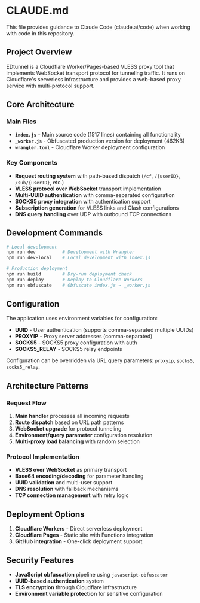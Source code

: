 # CLAUDE.md

This file provides guidance to Claude Code (claude.ai/code) when working with code in this repository.

## Project Overview

EDtunnel is a Cloudflare Worker/Pages-based VLESS proxy tool that implements WebSocket transport protocol for tunneling traffic. It runs on Cloudflare's serverless infrastructure and provides a web-based proxy service with multi-protocol support.

## Core Architecture

### Main Files

- **`index.js`** - Main source code (1517 lines) containing all functionality
- **`_worker.js`** - Obfuscated production version for deployment (462KB)
- **`wrangler.toml`** - Cloudflare Worker deployment configuration

### Key Components

- **Request routing system** with path-based dispatch (`/cf`, `/{userID}`, `/sub/{userID}`, etc.)
- **VLESS protocol over WebSocket** transport implementation
- **Multi-UUID authentication** with comma-separated configuration
- **SOCKS5 proxy integration** with authentication support
- **Subscription generation** for VLESS links and Clash configurations
- **DNS query handling** over UDP with outbound TCP connections

## Development Commands

```bash
# Local development
npm run dev          # Development with Wrangler
npm run dev-local    # Local development with index.js

# Production deployment
npm run build        # Dry-run deployment check
npm run deploy       # Deploy to Cloudflare Workers
npm run obfuscate    # Obfuscate index.js → _worker.js
```

## Configuration

The application uses environment variables for configuration:

- **UUID** - User authentication (supports comma-separated multiple UUIDs)
- **PROXYIP** - Proxy server addresses (comma-separated)
- **SOCKS5** - SOCKS5 proxy configuration with auth
- **SOCKS5_RELAY** - SOCKS5 relay endpoints

Configuration can be overridden via URL query parameters: `proxyip`, `socks5`, `socks5_relay`.

## Architecture Patterns

### Request Flow

1. **Main handler** processes all incoming requests
2. **Route dispatch** based on URL path patterns
3. **WebSocket upgrade** for protocol tunneling
4. **Environment/query parameter** configuration resolution
5. **Multi-proxy load balancing** with random selection

### Protocol Implementation

- **VLESS over WebSocket** as primary transport
- **Base64 encoding/decoding** for parameter handling
- **UUID validation** and multi-user support
- **DNS resolution** with fallback mechanisms
- **TCP connection management** with retry logic

## Deployment Options

1. **Cloudflare Workers** - Direct serverless deployment
2. **Cloudflare Pages** - Static site with Functions integration
3. **GitHub integration** - One-click deployment support

## Security Features

- **JavaScript obfuscation** pipeline using `javascript-obfuscator`
- **UUID-based authentication** system
- **TLS encryption** through Cloudflare infrastructure
- **Environment variable protection** for sensitive configuration
